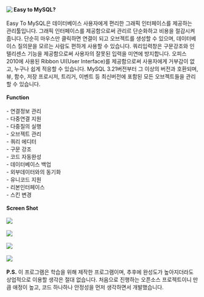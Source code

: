 <img src='http://img716.imageshack.us/img716/4165/logoni.png' align='left'>
<b>Easy to MySQL?</b><br>
<br>
Easy To MySQL은 데이터베이스 사용자에게 편리한 그래픽 인터페이스를 제공하는 관리툴입니다. 그래픽 인터페이스를 제공함으로써 관리르 단순화하고 비용을 절감시켜 줍니다. 단순히 마우스만 클릭하면 연결이 되고 오브젝트를 생성할 수 있으며, 데이터베이스 질의문을 모르는 사람도 편하게 사용할 수 있습니다. 쿼리입력창은 구문강조와 인텔리센스 기능을 제공함으로써 사용자의 잘못된 입력을 미연에 방지합니다. 오피스2010에 사용된 Ribbon UI(User Interface)를 제공함으로써 사용자에게 거부감이 없고, 누구나 쉽게 적응할 수 있습니다. MySQL 3.21버전부터 그 이상의 버전과 호환되며, 뷰, 함수, 저장 프로시저, 트리거, 이벤트 등 최신버전에 포함된 모든 오브젝트들을 관리할 수 있습니다.<br>
<br>
<b>Function</b><br>
<br>
- 연결정보 관리<br>
- 다중연결 지원<br>
- 다중질의 실행<br>
- 오브젝트 관리<br>
- 쿼리 에디터<br>
- 구문 강조<br>
- 코드 자동완성<br>
- 데이터베이스 백업<br>
- 외부데이터와의 동기화<br>
- 유니코드 지원<br>
- 리본인터페이스<br>
- 스킨 변경<br>
<br>
<b>Screen Shot</b><br>
<br>
<img src='http://img715.imageshack.us/img715/2485/29646499.jpg'><br><br>
<img src='http://img12.imageshack.us/img12/160/36128871.jpg'><br><br>
<img src='http://img820.imageshack.us/img820/6947/28236576.jpg'><br><br>
<img src='http://img189.imageshack.us/img189/6594/73295177.jpg'><br><br>
<b>P.S.</b>
이 프로그램은 학습을 위해 제작한 프로그램이며, 추후에 완성도가 높아지더라도 상업적으로 이용할 생각은 절대 없습니다. 처음으로 진행하는 오픈소스 프로젝트이니 만큼 애정이 높고, 코드 하나하나 안정성을 먼저 생각하면서 개발했습니다.